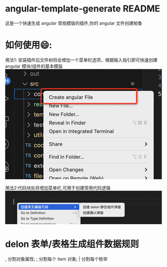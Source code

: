 # angular-template-generate README

这是一个快速生成 angular 常规模版的插件,你的 angular 文件创建帕鲁

# 如何使用😄:

用法1: 安装插件后文件树将会增加一个菜单栏选项，根据输入指引即可快速创建 angular 模块/组件的基本模版
![alt text](/src/resource/image.png) 

用法2:代码块处将增加菜单栏,可用于创建常用代码逻辑
![alt text](/src/resource/image-1.png)


# delon 表单/表格生成组件数据规则

, 分割对象属性;
; 分割每个 item 对象;
| 分割每个枚举